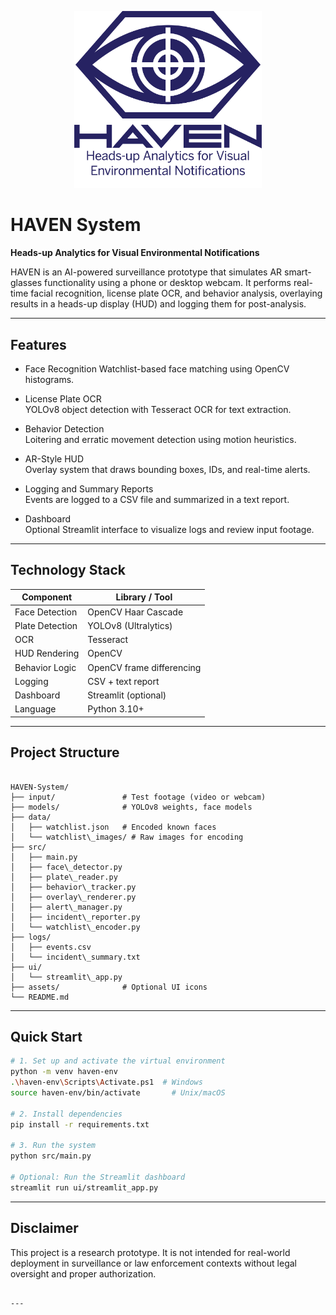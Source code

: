 <p align="center">
  <img src="assets/haven_gittitleboard.png" alt="HAVEN Logo" width="300">
</p>

# HAVEN System  
**Heads-up Analytics for Visual Environmental Notifications**

HAVEN is an AI-powered surveillance prototype that simulates AR smart-glasses functionality using a phone or desktop webcam. It performs real-time facial recognition, license plate OCR, and behavior analysis, overlaying results in a heads-up display (HUD) and logging them for post-analysis.

---

## Features

- Face Recognition
  Watchlist-based face matching using OpenCV histograms.

- License Plate OCR  
  YOLOv8 object detection with Tesseract OCR for text extraction.

- Behavior Detection  
  Loitering and erratic movement detection using motion heuristics.

- AR-Style HUD  
  Overlay system that draws bounding boxes, IDs, and real-time alerts.

- Logging and Summary Reports  
  Events are logged to a CSV file and summarized in a text report.

- Dashboard  
  Optional Streamlit interface to visualize logs and review input footage.

---

## Technology Stack

| Component         | Library / Tool             |
|------------------|----------------------------|
| Face Detection    | OpenCV Haar Cascade        |
| Plate Detection   | YOLOv8 (Ultralytics)       |
| OCR               | Tesseract                  |
| HUD Rendering     | OpenCV                     |
| Behavior Logic    | OpenCV frame differencing  |
| Logging           | CSV + text report          |
| Dashboard         | Streamlit (optional)       |
| Language          | Python 3.10+               |

---

## Project Structure

```

HAVEN-System/
├── input/               # Test footage (video or webcam)
├── models/              # YOLOv8 weights, face models
├── data/
│   ├── watchlist.json   # Encoded known faces
│   └── watchlist\_images/ # Raw images for encoding
├── src/
│   ├── main.py
│   ├── face\_detector.py
│   ├── plate\_reader.py
│   ├── behavior\_tracker.py
│   ├── overlay\_renderer.py
│   ├── alert\_manager.py
│   ├── incident\_reporter.py
│   └── watchlist\_encoder.py
├── logs/
│   ├── events.csv
│   └── incident\_summary.txt
├── ui/
│   └── streamlit\_app.py
├── assets/              # Optional UI icons
└── README.md

````

---

## Quick Start

```bash
# 1. Set up and activate the virtual environment
python -m venv haven-env
.\haven-env\Scripts\Activate.ps1  # Windows
source haven-env/bin/activate       # Unix/macOS

# 2. Install dependencies
pip install -r requirements.txt

# 3. Run the system
python src/main.py

# Optional: Run the Streamlit dashboard
streamlit run ui/streamlit_app.py
````

---

## Disclaimer

This project is a research prototype. It is not intended for real-world deployment in surveillance or law enforcement contexts without legal oversight and proper authorization.

```

---

